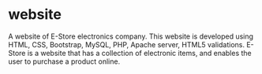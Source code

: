 # website
A website of E-Store electronics company. This website is developed using HTML, CSS, Bootstrap, MySQL, PHP, Apache server, HTML5 validations. E- Store is a website that has a collection of electronic items, and enables the user to purchase a product online.
